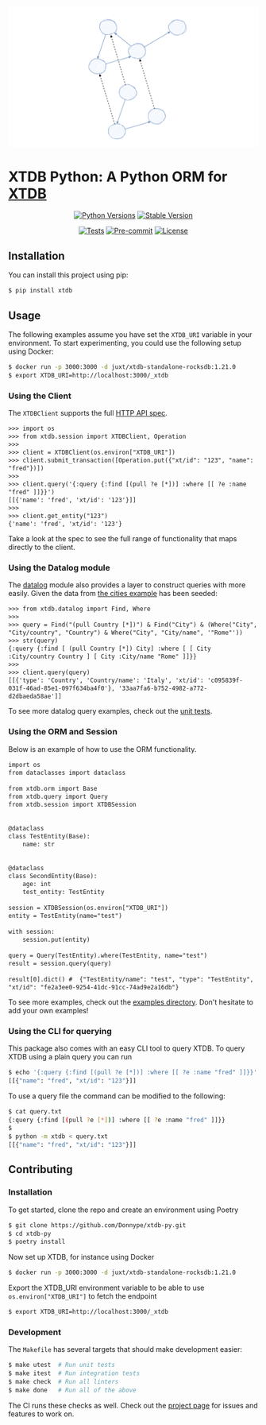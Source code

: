 ![Logo](https://raw.githubusercontent.com/Donnype/xtdb-py/main/docs/logo.png)

# XTDB Python: A Python ORM for [XTDB](https://www.xtdb.com/)

<div align="center">

[![Python Versions](https://img.shields.io/pypi/pyversions/xtdb)](https://pypi.org/project/xtdb/)
[![Stable Version](https://img.shields.io/pypi/v/xtdb?label=stable)](https://pypi.org/project/xtdb/#history)

[![Tests](https://github.com/Donnype/xtdb-py/actions/workflows/tests.yml/badge.svg)](https://github.com/Donnype/xtdb-py/actions/workflows/tests.yml)
[![Pre-commit](https://img.shields.io/badge/pre--commit-enabled-brightgreen?logo=pre-commit&logoColor=white)](https://github.com/Donnype/xtdb-py/blob/main/.pre-commit-config.yaml)
[![License](https://img.shields.io/github/license/Donnype/xtdb-py)](https://github.com/Donnype/xtdb-py/blob/main/LICENSE)

</div>

## Installation

You can install this project using pip:

```bash
$ pip install xtdb
```

## Usage

The following examples assume you have set the `XTDB_URI` variable in your environment.
To start experimenting, you could use the following setup using Docker:
```bash
$ docker run -p 3000:3000 -d juxt/xtdb-standalone-rocksdb:1.21.0
$ export XTDB_URI=http://localhost:3000/_xtdb
```

### Using the Client

The `XTDBClient` supports the full [HTTP API spec](https://docs.xtdb.com/clients/http/).

```python3
>>> import os
>>> from xtdb.session import XTDBClient, Operation
>>>
>>> client = XTDBClient(os.environ["XTDB_URI"])
>>> client.submit_transaction([Operation.put({"xt/id": "123", "name": "fred"})])
>>>
>>> client.query('{:query {:find [(pull ?e [*])] :where [[ ?e :name "fred" ]]}}')
[[{'name': 'fred', 'xt/id': '123'}]]
>>>
>>> client.get_entity("123")
{'name': 'fred', 'xt/id': '123'}
```

Take a look at the spec to see the full range of functionality that maps directly to the client.

### Using the Datalog module

The [datalog](https://github.com/Donnype/xtdb-py/blob/main/xtdb/datalog.py) module also provides a layer to construct queries with more easily.
Given the data from [the cities example](https://github.com/Donnype/xtdb-py/blob/main/examples/cities) has been seeded:
```python3
>>> from xtdb.datalog import Find, Where
>>>
>>> query = Find("(pull Country [*])") & Find("City") & (Where("City", "City/country", "Country") & Where("City", "City/name", '"Rome"'))
>>> str(query)
{:query {:find [ (pull Country [*]) City] :where [ [ City :City/country Country ] [ City :City/name "Rome" ]]}}
>>>
>>> client.query(query)
[[{'type': 'Country', 'Country/name': 'Italy', 'xt/id': 'c095839f-031f-46ad-85e1-097f634ba4f0'}, '33aa7fa6-b752-4982-a772-d2dbaeda58ae']]
```

To see more datalog query examples, check out the [unit tests](https://github.com/Donnype/xtdb-py/blob/main/tests/test_datalog.py).

### Using the ORM and Session

Below is an example of how to use the ORM functionality.

```python3
import os
from dataclasses import dataclass

from xtdb.orm import Base
from xtdb.query import Query
from xtdb.session import XTDBSession


@dataclass
class TestEntity(Base):
    name: str


@dataclass
class SecondEntity(Base):
    age: int
    test_entity: TestEntity

session = XTDBSession(os.environ["XTDB_URI"])
entity = TestEntity(name="test")

with session:
    session.put(entity)

query = Query(TestEntity).where(TestEntity, name="test")
result = session.query(query)

result[0].dict() #  {"TestEntity/name": "test", "type": "TestEntity", "xt/id": "fe2a3ee0-9254-41dc-91cc-74ad9e2a16db"}
```

To see more examples, check out the [examples directory](https://github.com/Donnype/xtdb-py/blob/main/examples).
Don't hesitate to add your own examples!

### Using the CLI for querying

This package also comes with an easy CLI tool to query XTDB.
To query XTDB using a plain query you can run

```bash
$ echo '{:query {:find [(pull ?e [*])] :where [[ ?e :name "fred" ]]}}' | python -m xtdb
[[{"name": "fred", "xt/id": "123"}]]
```

To use a query file the command can be modified to the following:

```bash
$ cat query.txt
{:query {:find [(pull ?e [*])] :where [[ ?e :name "fred" ]]}}
$
$ python -m xtdb < query.txt
[[{"name": "fred", "xt/id": "123"}]]
```

## Contributing


### Installation

To get started, clone the repo and create an environment using Poetry
```bash
$ git clone https://github.com/Donnype/xtdb-py.git
$ cd xtdb-py
$ poetry install
```

Now set up XTDB, for instance using Docker
```bash
$ docker run -p 3000:3000 -d juxt/xtdb-standalone-rocksdb:1.21.0
```

Export the XTDB_URI environment variable to be able to use `os.environ["XTDB_URI"]` to fetch the endpoint
```bash
$ export XTDB_URI=http://localhost:3000/_xtdb
```

### Development

The `Makefile` has several targets that should make development easier:
```bash
$ make utest  # Run unit tests
$ make itest  # Run integration tests
$ make check  # Run all linters
$ make done   # Run all of the above
```

The CI runs these checks as well.
Check out the [project page](https://github.com/users/Donnype/projects/1) for issues and features to work on.
